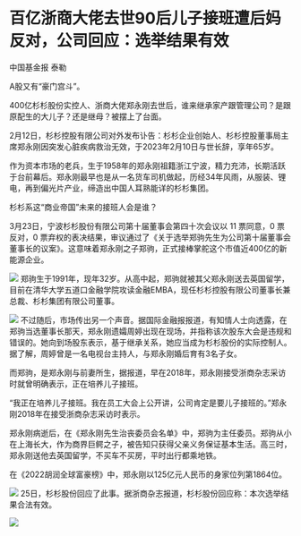 # 百亿浙商大佬去世90后儿子接班遭后妈反对，公司回应：选举结果有效

中国基金报 泰勒

A股又有“豪门宫斗”。

400亿杉杉股份实控人、浙商大佬郑永刚去世后，谁来继承家产跟管理公司？是跟原配生的大儿子？还是继母？被摆上了台面。

2月12日，杉杉控股有限公司对外发布讣告：杉杉企业创始人、杉杉控股董事局主席郑永刚因突发心脏疾病救治无效，于2023年2月10日与世长辞，享年65岁。

作为资本市场的老兵，生于1958年的郑永刚祖籍浙江宁波，精力充沛，长期活跃于台前幕后。郑永刚最早也是从一名货车司机做起，历经34年风雨，从服装、锂电，再到偏光片产业，缔造出中国人耳熟能详的杉杉集团。

杉杉系这“商业帝国”未来的接班人会是谁？

3月23日，宁波杉杉股份有限公司第十届董事会第四十次会议以 11 票同意，0 票反对，0
票弃权的表决结果，审议通过了《关于选举郑驹先生为公司第十届董事会董事长的议案》。这意味着郑永刚之子郑驹，正式接棒掌舵这个市值近400亿的新能源企业。

![](https://inews.gtimg.com/news_bt/OoZihpdccIXr9WpA57BbiJ7wYj6Q1eu_9T3H4TLXO-rTUAA/1000)
郑驹生于1991年，现年32岁。从高中起，郑驹就被其父郑永刚送去英国留学，目前在清华大学五道口金融学院攻读金融EMBA，现任杉杉控股有限公司董事长兼总裁、杉杉集团有限公司董事。

![](https://inews.gtimg.com/news_bt/OcvF3G6lvXEeqgh0fq3jKIPsbW7KN7bhfw1Phuw_4lCpYAA/1000)
不过随后，市场传出另一个声音。据国际金融报报道，有知情人士向透露，在郑驹当选董事长那天，郑永刚遗孀周婷出现在现场，并指称该次股东大会是违规和错误的。她向到场股东表示，基于继承关系，她应当成为杉杉股份的实际控制人。据了解，周婷曾是一名电视台主持人，与郑永刚婚后育有3名子女。

而郑驹，是郑永刚与前妻所生，据报道，早在2018年，郑永刚接受浙商杂志采访时就曾明确表示，正在培养儿子接班。

“我正在培养儿子接班。我在员工大会上公开讲，公司肯定是要儿子接班的。”郑永刚2018年在接受浙商杂志采访时表示。

郑永刚病逝后，在《郑永刚先生治丧委员会名单》中，郑驹为主任委员。郑驹从小在上海长大，作为商界巨鳄之子，被告知只获得父亲义务保证基本生活。高三时，郑永刚送他去英国留学，不买车不买房，平时出行都乘地铁。

在《2022胡润全球富豪榜》中，郑永刚以125亿元人民币的身家位列第1864位。

![](https://inews.gtimg.com/news_bt/O4ODPersIJ7MN_FYPFDii82dgxrlbaGdTheNPg1rYWAIoAA/1000)
25日，杉杉股份回应了此事。据浙商杂志报道，杉杉股份回应称：本次选举结果合法有效。

![](https://inews.gtimg.com/news_bt/OeiWRxaKFYzY5ZCnDdQONsgweR-3gT4JGlowcjktJH2aYAA/1000)

